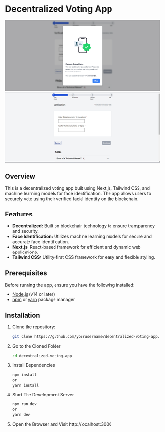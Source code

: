 # Decentralized Voting App

![Landing_Page](https://github.com/N0vice17/diversion-maow/blob/main/frontend/public/landing_page.png)
![Landing_Page1](https://github.com/N0vice17/diversion-maow/blob/main/frontend/public/landing_page1.png)

## Overview

This is a decentralized voting app built using Next.js, Tailwind CSS, and machine learning models for face identification. The app allows users to securely vote using their verified facial identity on the blockchain.

## Features

- **Decentralized:** Built on blockchain technology to ensure transparency and security.
- **Face Identification:** Utilizes machine learning models for secure and accurate face identification.
- **Next.js:** React-based framework for efficient and dynamic web applications.
- **Tailwind CSS:** Utility-first CSS framework for easy and flexible styling.

## Prerequisites

Before running the app, ensure you have the following installed:

- [Node.js](https://nodejs.org/) (v14 or later)
- [npm](https://www.npmjs.com/) or [yarn](https://yarnpkg.com/) package manager

## Installation

1. Clone the repository:
   ```bash
   git clone https://github.com/yourusername/decentralized-voting-app.git
2. Go to the Cloned Folder
   ```bash
   cd decentralized-voting-app
3. Install Dependencies
   ```bash
   npm install
   or
   yarn install
4. Start The Development Server
   ```bash
   npm run dev
   or
   yarn dev
5. Open the Browser and Visit http://localhost:3000
